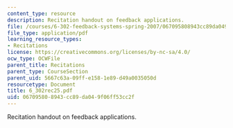 ```yaml
---
content_type: resource
description: Recitation handout on feedback applications.
file: /courses/6-302-feedback-systems-spring-2007/067095808943cc89da049f06ff53cc2f_6_302rec25.pdf
file_type: application/pdf
learning_resource_types:
- Recitations
license: https://creativecommons.org/licenses/by-nc-sa/4.0/
ocw_type: OCWFile
parent_title: Recitations
parent_type: CourseSection
parent_uid: 5667c63a-09ff-e158-1e89-d49a0035050d
resourcetype: Document
title: 6_302rec25.pdf
uid: 06709580-8943-cc89-da04-9f06ff53cc2f
---
```

Recitation handout on feedback applications.